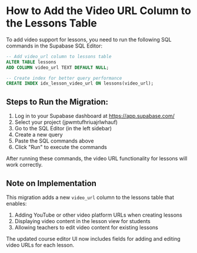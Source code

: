 # How to Add the Video URL Column to the Lessons Table

To add video support for lessons, you need to run the following SQL commands in the Supabase SQL Editor:

```sql
-- Add video_url column to lessons table
ALTER TABLE lessons 
ADD COLUMN video_url TEXT DEFAULT NULL;

-- Create index for better query performance
CREATE INDEX idx_lesson_video_url ON lessons(video_url);
```

## Steps to Run the Migration:

1. Log in to your Supabase dashboard at https://app.supabase.com/
2. Select your project (jpwmtufhriuajrlwhauf)
3. Go to the SQL Editor (in the left sidebar)
4. Create a new query
5. Paste the SQL commands above
6. Click "Run" to execute the commands

After running these commands, the video URL functionality for lessons will work correctly.

## Note on Implementation

This migration adds a new `video_url` column to the lessons table that enables:

1. Adding YouTube or other video platform URLs when creating lessons
2. Displaying video content in the lesson view for students
3. Allowing teachers to edit video content for existing lessons

The updated course editor UI now includes fields for adding and editing video URLs for each lesson. 